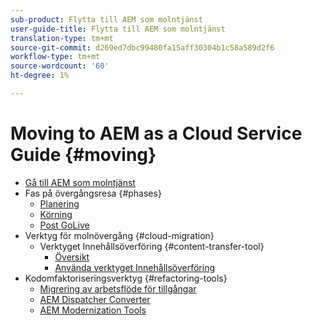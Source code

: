 ```yaml
---
sub-product: Flytta till AEM som molntjänst
user-guide-title: Flytta till AEM som molntjänst
translation-type: tm+mt
source-git-commit: d269ed7dbc99480fa15aff30304b1c58a589d2f6
workflow-type: tm+mt
source-wordcount: '60'
ht-degree: 1%

---
```



# Moving to AEM as a Cloud Service Guide {#moving}

+ [Gå till AEM som molntjänst](/help/move-to-cloud-service/home.md)
+ Fas på övergångsresa {#phases}
   + [Planering](/help/move-to-cloud-service/planning.md)
   + [Körning](/help/move-to-cloud-service/execution.md)
   + [Post GoLive](/help/move-to-cloud-service/post-go-live.md)
+ Verktyg för molnövergång {#cloud-migration}
   + Verktyget Innehållsöverföring {#content-transfer-tool}
      + [Översikt](/help/move-to-cloud-service/content-transfer-tool/overview-content-transfer-tool.md)
      + [Använda verktyget Innehållsöverföring](/help/move-to-cloud-service/content-transfer-tool/using-content-transfer-tool.md)
+ Kodomfaktoriseringsverktyg {#refactoring-tools}
   + [Migrering av arbetsflöde för tillgångar](/help/move-to-cloud-service/moving-to-aem-assets/asset-workflow-migration-tool.md)
   + [AEM Dispatcher Converter](/help/move-to-cloud-service/refactoring-tools/dispatcher-transformation-utility-tools.md)
   + [AEM Modernization Tools](/help/move-to-cloud-service/refactoring-tools/aem-modernization-tools.md)
